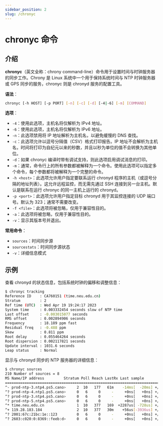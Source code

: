 ```yaml
---
sidebar_position: 2
slug: /chronyc
---
```


# chronyc 命令



## 介绍

**chronyc**（英文全称：chrony command-line）命令用于设置时间与时钟服务器的同步工作。Chrony 是 Linux 系统中一个用于保持系统时间与 NTP 时钟服务器或 GPS 同步的服务，chronyc 则是 chronyd 服务的配置工具。

**语法**：

```bash
chronyc [-h HOST] [-p PORT] [-n] [-c] [-d] [-4|-6] [-m] [COMMAND]
```

**选项**：

- `-4`：使用此选项，主机名将仅解析为 IPv4 地址。
- `-6`：使用此选项，主机名将仅解析为 IPv6 地址。
- `-n`：此选项禁用将 IP 地址解析为主机名，以避免缓慢的 DNS 查找。
- `-c`：此选项允许以逗号分隔值（CSV）格式打印报告。IP 地址不会解析为主机名，时间将打印为自纪元以来的秒数，并且以秒为单位的值不会转换为其他单位。
- `-d`：如果 chronyc 编译时带有调试支持，则此选项启用调试消息的打印。
- `-m`：通常，命令行上的所有参数都被解释为一个命令。使用此选项可以指定多个命令，每个参数都将被解释为一个完整的命令。
- `-h <host>`：此选项允许用户指定要联系运行 chronyd 程序的主机（或逗号分隔的地址列表）。这允许远程监控，而无需先通过 SSH 连接到另一台主机。默认是联系在运行 chronyc 的同一主机上运行的 chronyd。
- `-p <port>`：此选项允许用户指定目标 chronyd 用于其监控连接的 UDP 端口号。默认为 323；通常不需要改变。
- `-f <file>`：此选项将被忽略，仅用于兼容性目的。
- `-a`：此选项将被忽略，仅用于兼容性目的。
- `-v`：显示其版本号并退出。

**常用命令**：

- `sources`：时间同步源
- `sourcestats`：时间同步源状态
- `-v`：详细信息模式



## 示例

查看 chronyd 的状态信息，包括系统时钟的偏移和调整信息：

```bash
$ chronyc tracking 
Reference ID    : CA760151 (time.neu.edu.cn)
Stratum         : 2
Ref time (UTC)  : Wed Apr 19 19:24:17 2023
System time     : 0.003332454 seconds slow of NTP time
Last offset     : -0.003015077 seconds
RMS offset      : 0.002894906 seconds
Frequency       : 18.189 ppm fast
Residual freq   : -0.488 ppm
Skew            : 0.811 ppm
Root delay      : 0.055464264 seconds
Root dispersion : 0.002117821 seconds
Update interval : 1031.6 seconds
Leap status     : Normal
```

显示与 chronyd 同步的 NTP 服务器的详细信息：

```bash
$ chronyc sources
210 Number of sources = 8
MS Name/IP address         Stratum Poll Reach LastRx Last sample               
===============================================================================
^- prod-ntp-3.ntp4.ps5.cano>     2  10   177   61m    -14ms[  -20ms] +/-  163ms
^? prod-ntp-4.ntp1.ps5.cano>     0   6     0     -     +0ns[   +0ns] +/-    0ns
^? prod-ntp-3.ntp4.ps5.cano>     0   6     0     -     +0ns[   +0ns] +/-    0ns
^? prod-ntp-5.ntp4.ps5.cano>     0   6     0     -     +0ns[   +0ns] +/-    0ns
^* time.neu.edu.cn               1  10   377   169  +2287us[ -728us] +/-   28ms
^+ 119.28.183.184                2  10   377   30m    +56us[-3936us] +/-   60ms
^? 2001:67c:21bc:1e::123         0   6     0     -     +0ns[   +0ns] +/-    0ns
^? 2603:c020:0:8369::feeb:d>     0   6     0     -     +0ns[   +0ns] +/-    0ns
```


